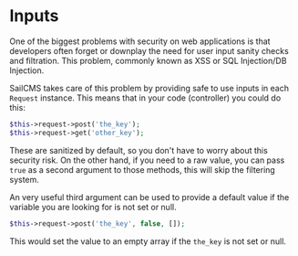 # Inputs

One of the biggest problems with security on web applications is that developers often forget or downplay the need for
user input sanity checks and filtration. This problem, commonly known as XSS or SQL Injection/DB Injection.

SailCMS takes care of this problem by providing safe to use inputs in each `Request` instance. This means that in your code
(controller) you could do this:

```php
$this->request->post('the_key');
$this->request->get('other_key');
```

These are sanitized by default, so you don't have to worry about this security risk. On the other hand, if you need to
a raw value, you can pass `true` as a second argument to those methods, this will skip the filtering system.

An very useful third argument can be used to provide a default value if the variable you are looking for is not set or null.

```php
$this->request->post('the_key', false, []);
```

This would set the value to an empty array if the `the_key` is not set or null.